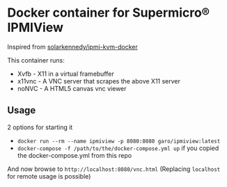 # Docker container for Supermicro® IPMIView

Inspired from [solarkennedy/ipmi-kvm-docker](https://github.com/solarkennedy/ipmi-kvm-docker)

This container runs:

* Xvfb - X11 in a virtual framebuffer
* x11vnc - A VNC server that scrapes the above X11 server
* noNVC - A HTML5 canvas vnc viewer

## Usage
2 options for starting it
* `docker run --rm --name ipmiview -p 8080:8080 garo/ipmiview:latest`
* `docker-compose -f /path/to/the/docker-compose.yml up` if you copied the docker-compose.yml from this repo

And now browse to `http://localhost:8080/vnc.html` (Replacing `localhost` for remote usage is possible)

